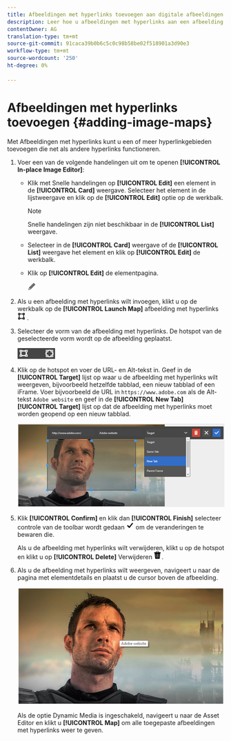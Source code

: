 ```yaml
---
title: Afbeeldingen met hyperlinks toevoegen aan digitale afbeeldingen
description: Leer hoe u afbeeldingen met hyperlinks aan een afbeelding kunt toevoegen.
contentOwner: AG
translation-type: tm+mt
source-git-commit: 91caca39b0b6c5c0c98b58be02f518901a3d90e3
workflow-type: tm+mt
source-wordcount: '250'
ht-degree: 0%

---
```



# Afbeeldingen met hyperlinks toevoegen {#adding-image-maps}

Met Afbeeldingen met hyperlinks kunt u een of meer hyperlinkgebieden toevoegen die net als andere hyperlinks functioneren.

1. Voer een van de volgende handelingen uit om te openen **[!UICONTROL In-place Image Editor]**:

   * Klik met Snelle handelingen op **[!UICONTROL Edit]** een element in de **[!UICONTROL Card]** weergave. Selecteer het element in de lijstweergave en klik op de **[!UICONTROL Edit]** optie op de werkbalk.

      >[!NOTE]
      >
      >Snelle handelingen zijn niet beschikbaar in de **[!UICONTROL List]** weergave.

   * Selecteer in de **[!UICONTROL Card]** weergave of de **[!UICONTROL List]** weergave het element en klik op **[!UICONTROL Edit]** de werkbalk.
   * Klik op **[!UICONTROL Edit]** de elementpagina.

      ![bewerkoptie](assets/do-not-localize/edit_icon.png)

1. Als u een afbeelding met hyperlinks wilt invoegen, klikt u op de werkbalk op de **[!UICONTROL Launch Map]** afbeelding met hyperlinks ![](assets/do-not-localize/image-map-icon.png) .
1. Selecteer de vorm van de afbeelding met hyperlinks. De hotspot van de geselecteerde vorm wordt op de afbeelding geplaatst.

   ![chlimage_1-422](assets/chlimage_1-422.png)

1. Klik op de hotspot en voer de URL- en Alt-tekst in. Geef in de **[!UICONTROL Target]** lijst op waar u de afbeelding met hyperlinks wilt weergeven, bijvoorbeeld hetzelfde tabblad, een nieuw tabblad of een iFrame. Voer bijvoorbeeld de URL in `https://www.adobe.com` als de Alt-tekst `Adobe website` en geef in de **[!UICONTROL New Tab]** **[!UICONTROL Target]** lijst op dat de afbeelding met hyperlinks moet worden geopend op een nieuw tabblad.

   ![chlimage_1-423](assets/chlimage_1-423.png)

1. Klik **[!UICONTROL Confirm]** en klik dan **[!UICONTROL Finish]** selecteer controle van de toolbar wordt gedaan ![](assets/do-not-localize/check-ok-done-icon.png) om de veranderingen te bewaren die.

   Als u de afbeelding met hyperlinks wilt verwijderen, klikt u op de hotspot en klikt u op **[!UICONTROL Delete]** Verwijderen ![](assets/do-not-localize/delete-solid-line.png).

1. Als u de afbeelding met hyperlinks wilt weergeven, navigeert u naar de pagina met elementdetails en plaatst u de cursor boven de afbeelding.

   ![chlimage_1-426](assets/chlimage_1-426.png)

   Als de optie Dynamic Media is ingeschakeld, navigeert u naar de Asset Editor en klikt u **[!UICONTROL Map]** om alle toegepaste afbeeldingen met hyperlinks weer te geven.
